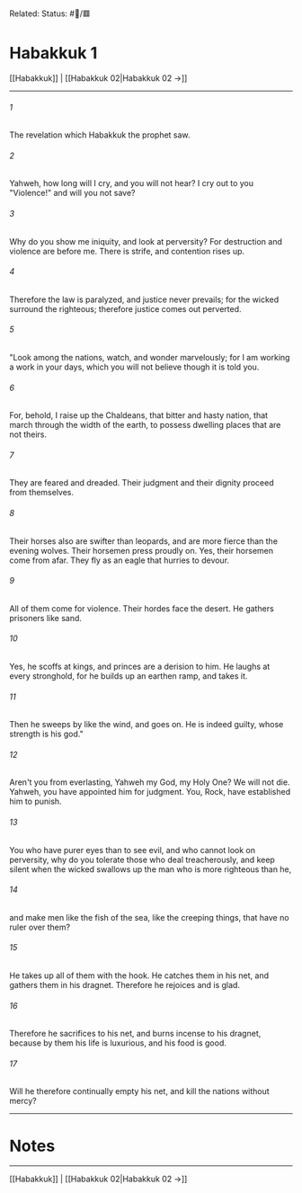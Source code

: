 Related:
Status: #📖/🟥
# Habakkuk 1

[[Habakkuk]] | [[Habakkuk 02|Habakkuk 02 →]]
***



###### 1 
The revelation which Habakkuk the prophet saw. 

###### 2 
Yahweh, how long will I cry, and you will not hear? I cry out to you "Violence!" and will you not save? 

###### 3 
Why do you show me iniquity, and look at perversity? For destruction and violence are before me. There is strife, and contention rises up. 

###### 4 
Therefore the law is paralyzed, and justice never prevails; for the wicked surround the righteous; therefore justice comes out perverted. 

###### 5 
"Look among the nations, watch, and wonder marvelously; for I am working a work in your days, which you will not believe though it is told you. 

###### 6 
For, behold, I raise up the Chaldeans, that bitter and hasty nation, that march through the width of the earth, to possess dwelling places that are not theirs. 

###### 7 
They are feared and dreaded. Their judgment and their dignity proceed from themselves. 

###### 8 
Their horses also are swifter than leopards, and are more fierce than the evening wolves. Their horsemen press proudly on. Yes, their horsemen come from afar. They fly as an eagle that hurries to devour. 

###### 9 
All of them come for violence. Their hordes face the desert. He gathers prisoners like sand. 

###### 10 
Yes, he scoffs at kings, and princes are a derision to him. He laughs at every stronghold, for he builds up an earthen ramp, and takes it. 

###### 11 
Then he sweeps by like the wind, and goes on. He is indeed guilty, whose strength is his god." 

###### 12 
Aren't you from everlasting, Yahweh my God, my Holy One? We will not die. Yahweh, you have appointed him for judgment. You, Rock, have established him to punish. 

###### 13 
You who have purer eyes than to see evil, and who cannot look on perversity, why do you tolerate those who deal treacherously, and keep silent when the wicked swallows up the man who is more righteous than he, 

###### 14 
and make men like the fish of the sea, like the creeping things, that have no ruler over them? 

###### 15 
He takes up all of them with the hook. He catches them in his net, and gathers them in his dragnet. Therefore he rejoices and is glad. 

###### 16 
Therefore he sacrifices to his net, and burns incense to his dragnet, because by them his life is luxurious, and his food is good. 

###### 17 
Will he therefore continually empty his net, and kill the nations without mercy?

---
# Notes


***
[[Habakkuk]] | [[Habakkuk 02|Habakkuk 02 →]]
